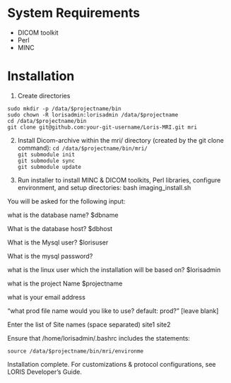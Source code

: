 # System Requirements
 * DICOM toolkit
 * Perl
 * MINC

# Installation

1. Create directories

```sudo mkdir -p /data/$projectname/bin``` <br>
```sudo chown -R lorisadmin:lorisadmin /data/$projectname``` <br>
```cd /data/$projectname/bin``` <br>
```git clone git@github.com:your-git-username/Loris-MRI.git mri```

2. Install Dicom-archive within the mri/ directory (created by the git clone command):
```cd /data/$projectname/bin/mri/ ```  <br>
```git submodule init```  <br>
```git submodule sync```  <br>
```git submodule update```


3. Run installer to install MINC & DICOM toolkits, Perl libraries, configure environment, and setup directories:
bash imaging_install.sh

You will be asked for the following input: 

what is the database name? $dbname

What is the database host? $dbhost

What is the Mysql user? $lorisuser 

What is the mysql password? 

what is the linux user which the installation will be based on? $lorisadmin

what is the project Name $projectname

what is your email address 

“what prod file name would you like to use? default: prod?”  [leave blank]

Enter the list of Site names (space separated) site1 site2

Ensure that /home/lorisadmin/.bashrc includes the statements: 

```source /data/$projectname/bin/mri/environme```

Installation complete. For customizations & protocol configurations, see LORIS Developer’s Guide.
